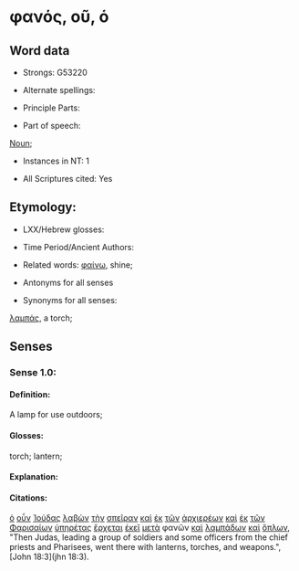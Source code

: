 # φανός, οῦ, ὁ

<!-- Status: S2=NeedsFinalCheck -->
<!-- Lexica used for edits: BDAG, FFM, LN, A-S -->

## Word data

* Strongs: G53220

* Alternate spellings:

* Principle Parts: 

* Part of speech: 

[Noun](http://ugg.readthedocs.io/en/latest/noun.html); 

* Instances in NT: 1

* All Scriptures cited: Yes

## Etymology: 

* LXX/Hebrew glosses: 

* Time Period/Ancient Authors: 

* Related words: [φαίνω](../G53160/01.md), shine;

* Antonyms for all senses

* Synonyms for all senses: 

[λαμπάς](../G29850/01.md), a torch; 

## Senses 

### Sense 1.0:

#### Definition: 

A lamp for use outdoors;

#### Glosses:

torch; lantern;

#### Explanation:

#### Citations:

[ὁ](../G35880/01.md) [οὖν](../G37670/01.md) [Ἰούδας](../G24550/01.md) [λαβὼν](../G29830/01.md) [τὴν](../G35880/01.md) [σπεῖραν](../G46860/01.md) [καὶ](../G25320/01.md) [ἐκ](../G15370/01.md) [τῶν](../G35880/01.md) [ἀρχιερέων](../G07490/01.md) [καὶ](../G25320/01.md) [ἐκ](../G15370/01.md) [τῶν](../G35880/01.md) [Φαρισαίων](../G53300/01.md) [ὑπηρέτας](../G52570/01.md) [ἔρχεται](../G20640/01.md) [ἐκεῖ](../G15630/01.md) [μετὰ](../G33260/01.md) φανῶν [καὶ](../G25320/01.md) [λαμπάδων](../G29850/01.md) [καὶ](../G25320/01.md) [ὅπλων](../G36960/01.md), 
"Then Judas, leading a group of soldiers and some officers from the chief priests and Pharisees, went there with lanterns, torches, and weapons.", [John 18:3](jhn 18:3). 


